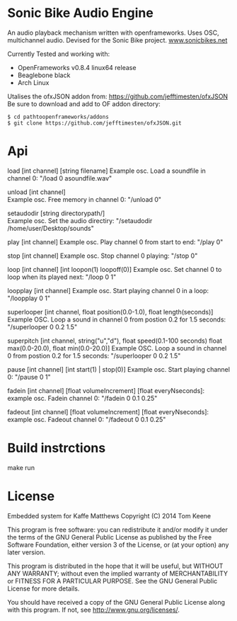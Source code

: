 Sonic Bike Audio Engine
============

An audio playback mechanism written with openframeworks. Uses OSC, multichannel audio. Devised for the Sonic Bike project. www.sonicbikes.net

Currently Tested and working with:

- OpenFrameworks v0.8.4 linux64 release
- Beaglebone black
- Arch Linux

Utalises the ofxJSON addon from: https://github.com/jefftimesten/ofxJSON<br />
Be sure to download and add to OF addon directory: <br />

    $ cd pathtoopenframeworks/addons 
    $ git clone https://github.com/jefftimesten/ofxJSON.git

Api
=====================
load [int channel] [string filename]
Example osc. Load a soundfile in channel 0: "/load 0 asoundfile.wav"

unload [int channel]<br />
Example osc. Free memory in channel 0: "/unload 0"

setaudodir [string directorypath/] <br />
Example osc. Set the audio directiry: "/setaudodir /home/user/Desktop/sounds"

play [int channel]
Example osc. Play channel 0 from start to end: "/play 0"

stop [int channel]
Example osc. Stop channel 0 playing: "/stop 0"

loop [int channel] [int loopon(1) loopoff(0)]
Example osc. Set channel 0 to loop when its played next: "/loop 0 1"

loopplay [int channel]
Example osc. Start playing channel 0 in a loop: "/loopplay 0 1"

superlooper [int channel, float position(0.0-1.0), float length(seconds)] 
Example OSC. Loop a sound in channel 0 from postion 0.2 for 1.5 seconds: "/superlooper 0 0.2 1.5"

superpitch [int channel, string("u","d"), float speed(0.1-100 seconds) float max(0.0-20.0), float min(0.0-20.0)] 
Example OSC. Loop a sound in channel 0 from postion 0.2 for 1.5 seconds: "/superlooper 0 0.2 1.5"

pause [int channel] [int start(1) | stop(0)]
Example osc. Start playing channel 0: "/pause 0 1"

fadein [int channel] [float volumeIncrement] [float everyNseconds]:<br />
example osc. Fadein channel 0: "/fadein 0 0.1 0.25" 

fadeout [int channel] [float volumeIncrement] [float everyNseconds]:<br />
example osc. Fadeout channel 0: "/fadeout 0 0.1 0.25"

Build instrctions
====================
make run

License
=====================

Embedded system for Kaffe Matthews 
Copyright (C) 2014 Tom Keene

This program is free software: you can redistribute it and/or modify
it under the terms of the GNU General Public License as published by
the Free Software Foundation, either version 3 of the License, or
(at your option) any later version.

This program is distributed in the hope that it will be useful,
but WITHOUT ANY WARRANTY; without even the implied warranty of
MERCHANTABILITY or FITNESS FOR A PARTICULAR PURPOSE. See the
GNU General Public License for more details.

You should have received a copy of the GNU General Public License
along with this program. If not, see http://www.gnu.org/licenses/.
